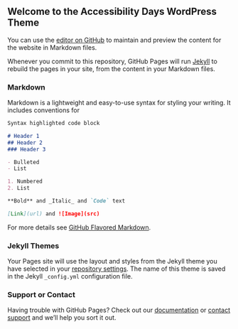## Welcome to the Accessibility Days WordPress Theme

You can use the [editor on GitHub](https://github.com/rafael-minuesa/Accessibility-Days/edit/master/README.md) to maintain and preview the content for the website in Markdown files.

Whenever you commit to this repository, GitHub Pages will run [Jekyll](https://jekyllrb.com/) to rebuild the pages in your site, from the content in your Markdown files.

### Markdown

Markdown is a lightweight and easy-to-use syntax for styling your writing. It includes conventions for

```markdown
Syntax highlighted code block

# Header 1
## Header 2
### Header 3

- Bulleted
- List

1. Numbered
2. List

**Bold** and _Italic_ and `Code` text

[Link](url) and ![Image](src)
```

For more details see [GitHub Flavored Markdown](https://guides.github.com/features/mastering-markdown/).

### Jekyll Themes

Your Pages site will use the layout and styles from the Jekyll theme you have selected in your [repository settings](https://github.com/rafael-minuesa/Accessibility-Days/settings). The name of this theme is saved in the Jekyll `_config.yml` configuration file.

### Support or Contact

Having trouble with GitHub Pages? 
Check out our [documentation](https://help.github.com/categories/github-pages-basics/) 
or [contact support](https://github.com/contact) and we’ll help you sort it out.
